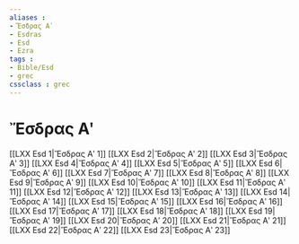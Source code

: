 ```yaml
---
aliases : 
- Ἔσδρας Αʹ
- Esdras
- Esd
- Ezra
tags : 
- Bible/Esd
- grec
cssclass : grec
---
```


# Ἔσδρας Αʹ

[[LXX Esd 1|Ἔσδρας Αʹ 1]]
[[LXX Esd 2|Ἔσδρας Αʹ 2]]
[[LXX Esd 3|Ἔσδρας Αʹ 3]]
[[LXX Esd 4|Ἔσδρας Αʹ 4]]
[[LXX Esd 5|Ἔσδρας Αʹ 5]]
[[LXX Esd 6|Ἔσδρας Αʹ 6]]
[[LXX Esd 7|Ἔσδρας Αʹ 7]]
[[LXX Esd 8|Ἔσδρας Αʹ 8]]
[[LXX Esd 9|Ἔσδρας Αʹ 9]]
[[LXX Esd 10|Ἔσδρας Αʹ 10]]
[[LXX Esd 11|Ἔσδρας Αʹ 11]]
[[LXX Esd 12|Ἔσδρας Αʹ 12]]
[[LXX Esd 13|Ἔσδρας Αʹ 13]]
[[LXX Esd 14|Ἔσδρας Αʹ 14]]
[[LXX Esd 15|Ἔσδρας Αʹ 15]]
[[LXX Esd 16|Ἔσδρας Αʹ 16]]
[[LXX Esd 17|Ἔσδρας Αʹ 17]]
[[LXX Esd 18|Ἔσδρας Αʹ 18]]
[[LXX Esd 19|Ἔσδρας Αʹ 19]]
[[LXX Esd 20|Ἔσδρας Αʹ 20]]
[[LXX Esd 21|Ἔσδρας Αʹ 21]]
[[LXX Esd 22|Ἔσδρας Αʹ 22]]
[[LXX Esd 23|Ἔσδρας Αʹ 23]]
